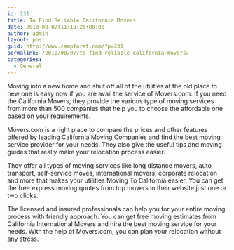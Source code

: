 ```yaml
---
id: 231
title: To Find Reliable California Movers
date: 2010-08-07T11:19:26+00:00
author: admin
layout: post
guid: http://www.campforet.com/?p=231
permalink: /2010/08/07/to-find-reliable-california-movers/
categories:
  - General
---
```

Moving into a new home and shut off all of the utilities at the old place to new one is easy now if you are avail the service of Movers.com. If you need the California Movers, they provide the various type of moving services from more than 500 companies that help you to choose the affordable one based on your requirements.

Movers.com is a right place to compare the prices and other features offered by leading California Moving Companies and find the best moving service provider for your needs. They also give the useful tips and moving guides that really make your relocation process easier.

They offer all types of moving services like long distance movers, auto transport, self-service moves, international movers, corporate relocation and more that makes your utilities Moving To California easier. You can get the free express moving quotes from top movers in their website just one or two clicks. 

The licensed and insured professionals can help you for your entire moving process with friendly approach. You can get free moving estimates from California International Movers and hire the best moving service for your needs. With the help of Movers.com, you can plan your relocation without any stress.
